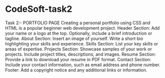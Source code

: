 # CodeSoft-task2
Task 2:- PORTFOLIO PAGE Creating a personal portfolio using CSS and HTML is a popular beginner web development project. Header Section: Add your name or a logo at the top. Optionally, include a brief introduction or tagline. About Section: Insert an image of yourself. Write a short bio highlighting your skills and experience. Skills Section: List your key skills or areas of expertise. Projects Section: Showcase samples of your work or projects. Include project titles, descriptions, and images. Resume Section: Provide a link to download your resume in PDF format. Contact Section: Include your contact information, such as email address and phone number. Footer: Add a copyright notice and any additional links or information.

